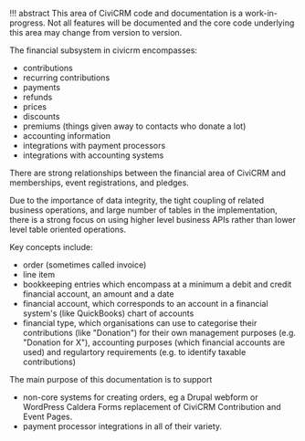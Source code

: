 !!! abstract
    This area of CiviCRM code and documentation is a work-in-progress. Not all features
    will be documented and the core code underlying this area may change from version
    to version.

The financial subsystem in civicrm encompasses:

- contributions
- recurring contributions
- payments
- refunds
- prices
- discounts
- premiums (things given away to contacts who donate a lot)
- accounting information
- integrations with payment processors
- integrations with accounting systems

There are strong relationships between the financial area of CiviCRM and memberships, event registrations, and pledges.

Due to the importance of data integrity, the tight coupling of related business operations, and large number of tables in the implementation, there is a strong focus on using higher level business APIs rather than lower level table oriented operations. 

Key concepts include:

- order (sometimes called invoice)
- line item
- bookkeeping entries which encompass at a minimum a debit and credit financial account, an amount and a date
- financial account, which corresponds to an account in a financial system's (like QuickBooks) chart of accounts
- financial type, which organisations can use to categorise their contributions (like "Donation") for their own management purposes (e.g. "Donation for X"), accounting purposes (which financial accounts are used) and regulartory requirements (e.g. to identify taxable contributions)

The main purpose of this documentation is to support

- non-core systems for creating orders, eg a Drupal webform or WordPress Caldera Forms replacement of CiviCRM Contribution and Event Pages.
- payment processor integrations in all of their variety.
